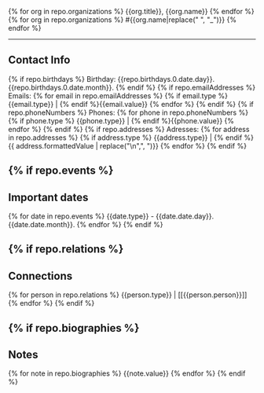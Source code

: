 {% for org in repo.organizations %}
{{org.title}}, {{org.name}}
{% endfor %}
{% for org in repo.organizations %}
#{{org.name|replace(" ", "_")}}
{% endfor %}

----
## Contact Info 

{% if repo.birthdays %}
Birthday: {{repo.birthdays.0.date.day}}.{{repo.birthdays.0.date.month}}.
{% endif %}
{% if repo.emailAddresses %}
Emails:
{% for email in repo.emailAddresses %}
    {% if email.type %} {{email.type}} | {% endif %}{{email.value}}
{% endfor %}
{% endif %}
{% if repo.phoneNumbers %}
Phones:
{% for phone in repo.phoneNumbers %}
    {% if phone.type %} {{phone.type}} | {% endif %}{{phone.value}}
{% endfor %}
{% endif %}
{% if repo.addresses %}
Adresses:
{% for address in repo.addresses %}
    {% if address.type %} {{address.type}} | {% endif %}{{ address.formattedValue | replace("\n",", ")}}
{% endfor %}
{% endif %}

{% if repo.events %}
---- 
## Important dates
{% for date in repo.events %}
    {{date.type}} - {{date.date.day}}.{{date.date.month}}.
{% endfor %}
{% endif %}

{% if repo.relations %}
---- 
## Connections
{% for person in repo.relations %}
{{person.type}} | [[{{person.person}}]]
{% endfor %}
{% endif %}

{% if repo.biographies %}
---- 
## Notes
{% for note in repo.biographies %}
{{note.value}}
{% endfor %}
{% endif %}
